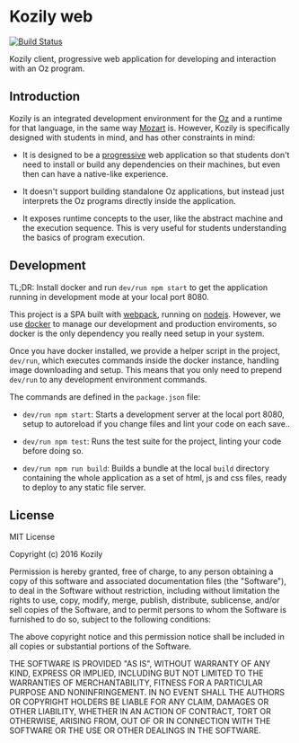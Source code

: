 # Kozily web

[![Build Status](https://travis-ci.org/kozily/web.svg?branch=master)](https://travis-ci.org/kozily/web)

Kozily client, progressive web application for developing and interaction with
an Oz program.

## Introduction

Kozily is an integrated development environment for the
[Oz](https://en.wikipedia.org/wiki/Oz_(programming_language)) and a runtime for
that language, in the same way [Mozart](http://mozart.github.io/) is. However,
Kozily is specifically designed with students in mind, and has other
constraints in mind:

* It is designed to be a
  [progressive](https://developers.google.com/web/progressive-web-apps/) web
application so that students don't need to install or build any dependencies on
their machines, but even then can have a native-like experience.

* It doesn't support building standalone Oz applications, but instead just
  interprets the Oz programs directly inside the application.

* It exposes runtime concepts to the user, like the abstract machine and the
  execution sequence. This is very useful for students understanding the
basics of program execution.

## Development

TL;DR: Install docker and run `dev/run npm start` to get the application
running in development mode at your local port 8080.

This project is a SPA built with [webpack](http://webpack.github.io/), running
on [nodejs](https://nodejs.org/en/). However, we use
[docker](https://www.docker.com/) to manage our development and production
enviroments, so docker is the only dependency you really need setup in your
system.

Once you have docker installed, we provide a helper script in the project,
`dev/run`, which executes commands inside the docker instance, handling image
downloading and setup. This means that you only need to prepend `dev/run` to
any development environment commands.

The commands are defined in the `package.json` file:

* `dev/run npm start`: Starts a development server at the local port 8080,
  setup to autoreload if you change files and lint your code on each save..

* `dev/run npm test`: Runs the test suite for the project, linting your code
  before doing so.

* `dev/run npm run build`: Builds a bundle at the local `build` directory
  containing the whole application as a set of html, js and css files, ready to
  deploy to any static file server.

## License

MIT License

Copyright (c) 2016 Kozily

Permission is hereby granted, free of charge, to any person obtaining a copy
of this software and associated documentation files (the "Software"), to deal
in the Software without restriction, including without limitation the rights
to use, copy, modify, merge, publish, distribute, sublicense, and/or sell
copies of the Software, and to permit persons to whom the Software is
furnished to do so, subject to the following conditions:

The above copyright notice and this permission notice shall be included in all
copies or substantial portions of the Software.

THE SOFTWARE IS PROVIDED "AS IS", WITHOUT WARRANTY OF ANY KIND, EXPRESS OR
IMPLIED, INCLUDING BUT NOT LIMITED TO THE WARRANTIES OF MERCHANTABILITY,
FITNESS FOR A PARTICULAR PURPOSE AND NONINFRINGEMENT. IN NO EVENT SHALL THE
AUTHORS OR COPYRIGHT HOLDERS BE LIABLE FOR ANY CLAIM, DAMAGES OR OTHER
LIABILITY, WHETHER IN AN ACTION OF CONTRACT, TORT OR OTHERWISE, ARISING FROM,
OUT OF OR IN CONNECTION WITH THE SOFTWARE OR THE USE OR OTHER DEALINGS IN THE
SOFTWARE.

